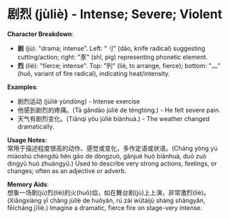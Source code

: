 # **剧烈 (jùliè) - Intense; Severe; Violent**

**Character Breakdown**:  
- **剧** (jù): "drama; intense". Left: "刂" (dāo, knife radical) suggesting cutting/action; right: "豕" (shǐ, pig) representing phonetic element.  
- **烈** (liè): "fierce; intense". Top: "列" (liè, to arrange, fierce); bottom: "灬" (huǒ, variant of fire radical), indicating heat/intensity.

**Examples**:  
- 剧烈运动 (jùliè yùndòng) - Intense exercise  
- 他感到剧烈的疼痛。(Tā gǎndào jùliè de téngtòng.) - He felt severe pain.  
- 天气有剧烈变化。(Tiānqì yǒu jùliè biànhuà.) - The weather changed dramatically.

**Usage Notes**:  
常用于描述程度很高的动作、感觉或变化，多作定语或状语。(Cháng yòng yú miáoshù chéngdù hěn gāo de dòngzuò, gǎnjué huò biànhuà, duō zuò dìngyǔ huò zhuàngyǔ.) Used to describe very strong actions, feelings, or changes; often as an adjective or adverb.

**Memory Aids**:  
想象一场剧(jù)烈(liè)的火(huǒ)焰，如在舞台剧(jù)上上演，非常激烈(liè)。(Xiǎngxiàng yī chǎng jùliè de huǒyàn, rú zài wǔtáijù shàng shàngyǎn, fēicháng jīliè.) Imagine a dramatic, fierce fire on stage-very intense.